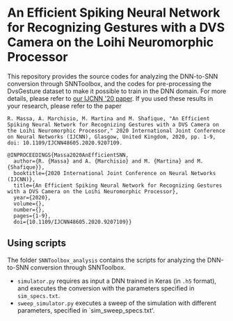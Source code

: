 # An Efficient Spiking Neural Network for Recognizing Gestures with a DVS Camera on the Loihi Neuromorphic Processor
This repository provides the source codes for analyzing the DNN-to-SNN conversion through SNNToolbox, and the codes for pre-processing the DvsGesture dataset to make it possible to train in the DNN domain. For more details, please refer to [our IJCNN '20 paper](https://ieeexplore.ieee.org/document/9207109). If you used these results in your research, please refer to the paper
```
R. Massa, A. Marchisio, M. Martina and M. Shafique, "An Efficient Spiking Neural Network for Recognizing Gestures with a DVS Camera on the Loihi Neuromorphic Processor," 2020 International Joint Conference on Neural Networks (IJCNN), Glasgow, United Kingdom, 2020, pp. 1-9, doi: 10.1109/IJCNN48605.2020.9207109.
```
```
@INPROCEEDINGS{Massa2020AnEfficientSNN,
  author={R. {Massa} and A. {Marchisio} and M. {Martina} and M. {Shafique}},
  booktitle={2020 International Joint Conference on Neural Networks (IJCNN)}, 
  title={An Efficient Spiking Neural Network for Recognizing Gestures with a DVS Camera on the Loihi Neuromorphic Processor}, 
  year={2020},
  volume={},
  number={},
  pages={1-9},
  doi={10.1109/IJCNN48605.2020.9207109}}
```
## Using scripts
The folder `SNNToolbox_analysis` contains the scripts for analyzing the DNN-to-SNN conversion through SNNToolbox.
- `simulator.py` requires as input a DNN trained in Keras (in `.h5` format), and executes the conversion with the parameters specified in `sim_specs.txt`.
- `sweep_simulator.py` executes a sweep of the simulation with different parameters, specified in `sim_sweep_specs.txt'.
